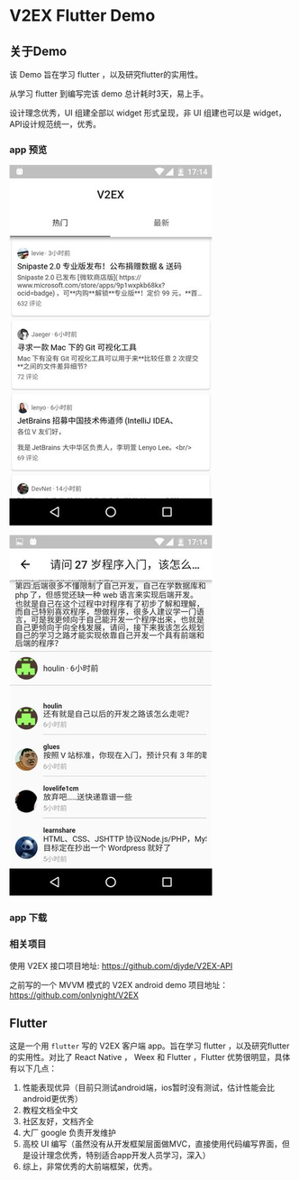 V2EX Flutter Demo
===============

## 关于Demo

该 Demo 旨在学习 flutter ，以及研究flutter的实用性。

从学习 flutter 到编写完该 demo 总计耗时3天，易上手。

设计理念优秀，UI 组建全部以 widget 形式呈现，非 UI 组建也可以是 widget，API设计规范统一，优秀。

### app 预览

![home](./screenshots/home.jpg)


![topic](./screenshots/topic.jpg)


### app 下载

### 相关项目

使用 V2EX 接口项目地址: https://github.com/djyde/V2EX-API

之前写的一个 MVVM 模式的 V2EX android demo 项目地址： https://github.com/onlynight/V2EX

## Flutter 

这是一个用 ```flutter``` 写的 V2EX 客户端 app。旨在学习 flutter ，以及研究flutter的实用性。对比了 React Native ， Weex 和 Flutter ，Flutter 优势很明显，具体有以下几点：

1. 性能表现优异（目前只测试android端，ios暂时没有测试，估计性能会比android更优秀）
2. 教程文档全中文
3. 社区友好，文档齐全
4. 大厂 google 负责开发维护
5. 高校 UI 编写（虽然没有从开发框架层面做MVC，直接使用代码编写界面，但是设计理念优秀，特别适合app开发人员学习，深入）
6. 综上，非常优秀的大前端框架，优秀。